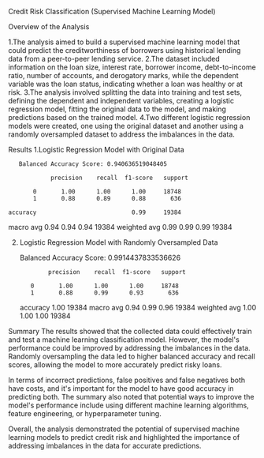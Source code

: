 Credit Risk Classification (Supervised Machine Learning Model)

Overview of the Analysis

1.The analysis aimed to build a supervised machine learning model that could predict the creditworthiness of borrowers using historical lending data from a peer-to-peer lending service.
2.The dataset included information on the loan size, interest rate, borrower income, debt-to-income ratio, number of accounts, and derogatory marks, while the dependent variable was the loan status, indicating whether a loan was healthy or at risk.
3.The analysis involved splitting the data into training and test sets, defining the dependent and independent variables, creating a logistic regression model, fitting the original data to the model, and making predictions based on the trained model. 
4.Two different logistic regression models were created, one using the original dataset and another using a randomly oversampled dataset to address the imbalances in the data.

Results
1.Logistic Regression Model with Original Data

       Balanced Accuracy Score: 0.940636519048405

                precision    recall  f1-score   support

           0       1.00      1.00      1.00     18748
           1       0.88      0.89      0.88       636

    accuracy                           0.99     19384
   macro avg       0.94      0.94      0.94     19384
weighted avg       0.99      0.99      0.99     19384

                
2.  Logistic Regression Model with Randomly Oversampled Data

       Balanced Accuracy Score: 0.9914437833536626     


                precision    recall  f1-score   support

           0       1.00      1.00      1.00     18748
           1       0.88      0.99      0.93       636

    accuracy                           1.00     19384
   macro avg       0.94      0.99      0.96     19384
weighted avg       1.00      1.00      1.00     19384







Summary
The results showed that the collected data could effectively train and test a machine learning classification model. However, the model's performance could be improved by addressing the imbalances in the data. Randomly oversampling the data led to higher balanced accuracy and recall scores, allowing the model to more accurately predict risky loans.

In terms of incorrect predictions, false positives and false negatives both have costs, and it's important for the model to have good accuracy in predicting both. The summary also noted that potential ways to improve the model's performance include using different machine learning algorithms, feature engineering, or hyperparameter tuning.

Overall, the analysis demonstrated the potential of supervised machine learning models to predict credit risk and highlighted the importance of addressing imbalances in the data for accurate predictions.
